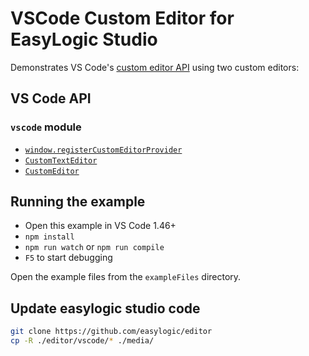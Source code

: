 # VSCode Custom Editor for EasyLogic Studio

Demonstrates VS Code's [custom editor API](https://code.visualstudio.com/api/extension-guides/custom-editors) using two custom editors:


## VS Code API

### `vscode` module

- [`window.registerCustomEditorProvider`](https://code.visualstudio.com/api/references/vscode-api#window.registerCustomEditorProvider)
- [`CustomTextEditor`](https://code.visualstudio.com/api/references/vscode-api#CustomTextEditor)
- [`CustomEditor`](https://code.visualstudio.com/api/references/vscode-api#CustomEditor)

## Running the example

- Open this example in VS Code 1.46+
- `npm install`
- `npm run watch` or `npm run compile`
- `F5` to start debugging

Open the example files from the `exampleFiles` directory.


## Update easylogic studio code 

```sh
git clone https://github.com/easylogic/editor 
cp -R ./editor/vscode/* ./media/
```